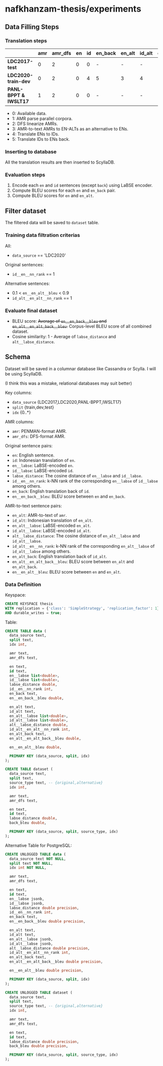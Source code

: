 # nafkhanzam-thesis/experiments

## Data Filling Steps

### Translation steps

|                         | **amr** | **amr_dfs** | **en** | **id** | **en_back** | **en_alt** | **id_alt** | **en_alt_back** |
| ----------------------- | ------- | ----------- | ------ | ------ | ----------- | ---------- | ---------- | --------------- |
| **LDC2017-test**        | 0       | 2           | 0      | 0      | -           | -          | -          | -               |
| **LDC2020-train-dev**   | 0       | 2           | 0      | 4      | 5           | 3          | 4          | 5               |
| **PANL-BPPT & IWSLT17** | 1       | 2           | 0      | 0      | -           | -          | -          | -               |

- 0: Available data.
- 1: AMR parse parallel corpora.
- 2: DFS linearize AMRs.
- 3: AMR-to-text AMRs to EN-ALTs as an alternative to ENs.
- 4: Translate ENs to IDs.
- 5: Translate IDs to ENs back.

### Inserting to database

All the translation results are then inserted to ScyllaDB.

### Evaluation steps

1. Encode each `en` and `id` sentences (except `back`) using LaBSE encoder.
2. Compute BLEU scores for each `en` and `en_back` pair.
3. Compute BLEU scores for `en` and `en_alt`.

## Filter dataset

The filtered data will be saved to `dataset` table.

### Training data filtration criterias

All:

- `data_source` == 'LDC2020'

Original sentences:

- `id__en__nn_rank` == 1

Alternative sentences:

- 0.1 < `en__en_alt__bleu` < 0.9
- `id_alt__en_alt__nn_rank` == 1

### Evaluate final dataset

- BLEU score: ~~Average of `en__en_back__bleu` and `en_alt__en_alt_back__bleu`.~~ Corpus-level BLEU score of all combined dataset.
- Cosine similarity: 1 - Average of `labse_distance` and `alt__labse_distance`.

## Schema

Dataset will be saved in a columnar database like Cassandra or Scylla.
I will be using ScyllaDB.

(I think this was a mistake, relational databases may suit better)

Key columns:

- `data_source` {LDC2017,LDC2020,PANL-BPPT,IWSLT17}
- `split` {train,dev,test}
- `idx` {0..*}

AMR columns:

- `amr`: PENMAN-format AMR.
- `amr_dfs`: DFS-format AMR.

Original sentence pairs:

- `en`: English sentence.
- `id`: Indonesian translation of `en`.
- `en__labse`: LaBSE-encoded `en`.
- `id__labse`: LaBSE-encoded `id`.
- `labse_distance`: The cosine distance of `en__labse` and `id__labse`.
- `id__en__nn_rank`: k-NN rank of the corresponding `en__labse` of `id__labse` among others.
- `en_back`: English translation back of `id`.
- `en__en_back__bleu`: BLEU score between `en` and `en_back`.

AMR-to-text sentence pairs:

- `en_alt`: AMR-to-text of `amr`.
- `id_alt`: Indonesian translation of `en_alt`.
- `en_alt__labse`: LaBSE-encoded `en_alt`.
- `id_alt__labse`: LaBSE-encoded `id_alt`.
- `alt__labse_distance`: The cosine distance of `en_alt__labse` and `id_alt__labse`.
- `id_alt__en__nn_rank`: k-NN rank of the corresponding `en_alt__labse` of `id_alt__labse` among others.
- `en_alt_back`: English translation back of `id_alt`.
- `en_alt__en_alt_back__bleu`: BLEU score between `en_alt` and `en_alt_back`.
- `en__en_alt__bleu`: BLEU score between `en` and `en_alt`.

### Data Definition

Keyspace:

```sql
CREATE KEYSPACE thesis
WITH replication = {'class': 'SimpleStrategy', 'replication_factor': 1}
AND durable_writes = true;
```

Table:

```sql
CREATE TABLE data (
  data_source text,
  split text,
  idx int,

  amr text,
  amr_dfs text,

  en text,
  id text,
  en__labse list<double>,
  id__labse list<double>,
  labse_distance double,
  id__en__nn_rank int,
  en_back text,
  en__en_back__bleu double,

  en_alt text,
  id_alt text,
  en_alt__labse list<double>,
  id_alt__labse list<double>,
  alt__labse_distance double,
  id_alt__en_alt__nn_rank int,
  en_alt_back text,
  en_alt__en_alt_back__bleu double,

  en__en_alt__bleu double,

  PRIMARY KEY (data_source, split, idx)
);

CREATE TABLE dataset (
  data_source text,
  split text,
  source_type text, -- {original,alternative}
  idx int,

  amr text,
  amr_dfs text,

  en text,
  id text,
  labse_distance double,
  back_bleu double,

  PRIMARY KEY (data_source, split, source_type, idx)
);
```

Alternative Table for PostgreSQL:

```sql
CREATE UNLOGGED TABLE data (
  data_source text NOT NULL,
  split text NOT NULL,
  idx int NOT NULL,

  amr text,
  amr_dfs text,

  en text,
  id text,
  en__labse jsonb,
  id__labse jsonb,
  labse_distance double precision,
  id__en__nn_rank int,
  en_back text,
  en__en_back__bleu double precision,

  en_alt text,
  id_alt text,
  en_alt__labse jsonb,
  id_alt__labse jsonb,
  alt__labse_distance double precision,
  id_alt__en_alt__nn_rank int,
  en_alt_back text,
  en_alt__en_alt_back__bleu double precision,

  en__en_alt__bleu double precision,

  PRIMARY KEY (data_source, split, idx)
);

CREATE UNLOGGED TABLE dataset (
  data_source text,
  split text,
  source_type text, -- {original,alternative}
  idx int,

  amr text,
  amr_dfs text,

  en text,
  id text,
  labse_distance double precision,
  back_bleu double precision,

  PRIMARY KEY (data_source, split, source_type, idx)
);
```
